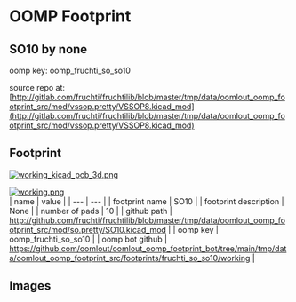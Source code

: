 # OOMP Footprint  
## SO10  by none  
  
oomp key: oomp_fruchti_so_so10  
  
source repo at: [http://gitlab.com/fruchti/fruchtilib/blob/master/tmp/data/oomlout_oomp_footprint_src/mod/vssop.pretty/VSSOP8.kicad_mod](http://gitlab.com/fruchti/fruchtilib/blob/master/tmp/data/oomlout_oomp_footprint_src/mod/vssop.pretty/VSSOP8.kicad_mod)  
## Footprint  
  
[![working_kicad_pcb_3d.png](working_kicad_pcb_3d_600.png)](working_kicad_pcb_3d.png)  
  
[![working.png](working_600.png)](working.png)  
| name | value | 
| --- | --- | 
| footprint name | SO10 | 
| footprint description | None | 
| number of pads | 10 | 
| github path | http://github.com/fruchti/fruchtilib/blob/master/tmp/data/oomlout_oomp_footprint_src/mod/so.pretty/SO10.kicad_mod | 
| oomp key | oomp_fruchti_so_so10 | 
| oomp bot github | https://github.com/oomlout/oomlout_oomp_footprint_bot/tree/main/tmp/data/oomlout_oomp_footprint_src/footprints/fruchti_so_so10/working | 
## Images  
